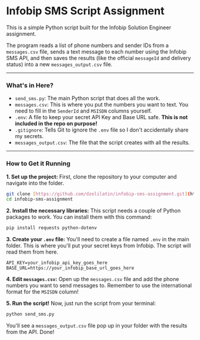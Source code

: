 # Infobip SMS Script Assignment

This is a simple Python script built for the Infobip Solution Engineer assignment.

The program reads a list of phone numbers and sender IDs from a `messages.csv` file, sends a text message to each number using the Infobip SMS API, and then saves the results (like the official `messageId` and delivery status) into a new `messages_output.csv` file.

---

### What's in Here?

* `send_sms.py`: The main Python script that does all the work.
* `messages.csv`: This is where you put the numbers you want to text. You need to fill in the `SenderId` and `MSISDN` columns yourself.
* `.env`: A file to keep your secret API Key and Base URL safe. **This is not included in the repo on purpose!**
* `.gitignore`: Tells Git to ignore the `.env` file so I don't accidentally share my secrets.
* `messages_output.csv`: The file that the script creates with all the results.

---

### How to Get it Running

**1. Set up the project:**
First, clone the repository to your computer and navigate into the folder.
```bash
git clone [https://github.com/dzelilatin/infobip-sms-assignment.git](https://github.com/dzelilatin/infobip-sms-assignment.git)
cd infobip-sms-assignment
```

**2. Install the necessary libraries:**
This script needs a couple of Python packages to work. You can install them with this command:
```bash
pip install requests python-dotenv
```

**3. Create your `.env` file:**
You'll need to create a file named `.env` in the main folder. This is where you'll put your secret keys from Infobip. The script will read them from here.
```
API_KEY=your_infobip_api_key_goes_here
BASE_URL=https://your_infobip_base_url_goes_here
```

**4. Edit `messages.csv`:**
Open up the `messages.csv` file and add the phone numbers you want to send messages to. Remember to use the international format for the `MSISDN` column!

**5. Run the script!**
Now, just run the script from your terminal:
```bash
python send_sms.py
```

You'll see a `messages_output.csv` file pop up in your folder with the results from the API. Done!